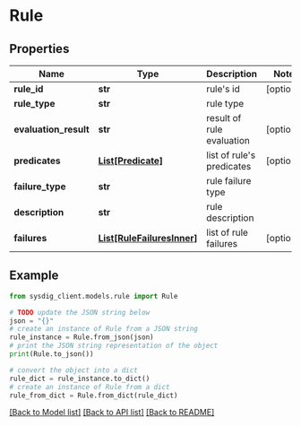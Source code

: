 # Rule


## Properties

Name | Type | Description | Notes
------------ | ------------- | ------------- | -------------
**rule_id** | **str** | rule&#39;s id | [optional] 
**rule_type** | **str** | rule type | 
**evaluation_result** | **str** | result of rule evaluation | [optional] 
**predicates** | [**List[Predicate]**](Predicate.md) | list of rule&#39;s predicates | [optional] 
**failure_type** | **str** | rule failure type | 
**description** | **str** | rule description | 
**failures** | [**List[RuleFailuresInner]**](RuleFailuresInner.md) | list of rule failures | [optional] 

## Example

```python
from sysdig_client.models.rule import Rule

# TODO update the JSON string below
json = "{}"
# create an instance of Rule from a JSON string
rule_instance = Rule.from_json(json)
# print the JSON string representation of the object
print(Rule.to_json())

# convert the object into a dict
rule_dict = rule_instance.to_dict()
# create an instance of Rule from a dict
rule_from_dict = Rule.from_dict(rule_dict)
```
[[Back to Model list]](../README.md#documentation-for-models) [[Back to API list]](../README.md#documentation-for-api-endpoints) [[Back to README]](../README.md)


